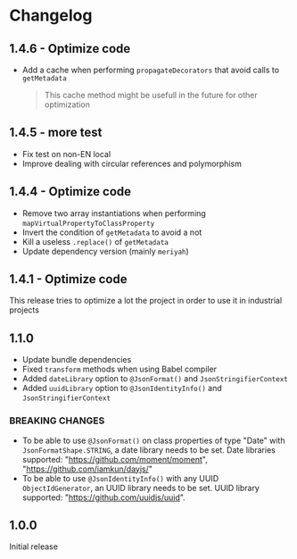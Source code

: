 # Changelog

## 1.4.6 - Optimize code

- Add a cache when performing `propagateDecorators` that avoid calls to `getMetadata`
    > This cache method might be usefull in the future for other optimization

## 1.4.5 - more test

- Fix test on non-EN local
- Improve dealing with circular references and polymorphism

## 1.4.4 - Optimize code

- Remove two array instantiations when performing `mapVirtualPropertyToClassProperty`
- Invert the condition of `getMetadata` to avoid a not
- Kill a useless `.replace()` of `getMetadata`
- Update dependency version (mainly `meriyah`)

## 1.4.1 - Optimize code

This release tries to optimize a lot the project in order to use it in industrial projects

## 1.1.0

- Update bundle dependencies
- Fixed `transform` methods when using Babel compiler
- Added `dateLibrary` option to `@JsonFormat()` and `JsonStringifierContext`
- Added `uuidLibrary` option to `@JsonIdentityInfo()` and `JsonStringifierContext`

### BREAKING CHANGES

- To be able to use `@JsonFormat()` on class properties of type "Date" with `JsonFormatShape.STRING`, a date library needs to be set. Date libraries supported: "https://github.com/moment/moment", "https://github.com/iamkun/dayjs/"
- To be able to use `@JsonIdentityInfo()` with any UUID `ObjectIdGenerator`, an UUID library needs to be set. UUID library supported: "https://github.com/uuidjs/uuid".

## 1.0.0

Initial release